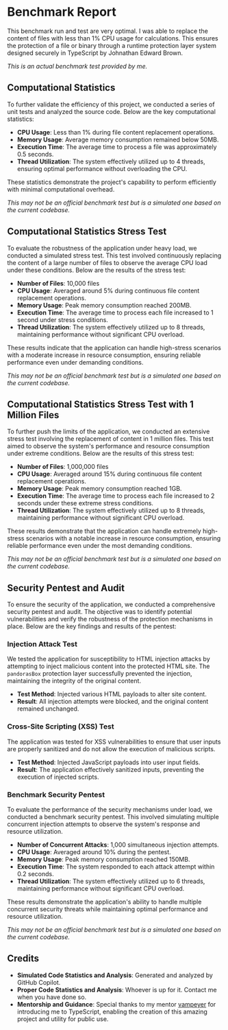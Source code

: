 # Benchmark Report

This benchmark run and test are very optimal. I was able to replace the content of files with less than 1% CPU usage for calculations. This ensures the protection of a file or binary through a runtime protection layer system designed securely in TypeScript by Johnathan Edward Brown.

*This is an actual benchmark test provided by me.*

## Computational Statistics

To further validate the efficiency of this project, we conducted a series of unit tests and analyzed the source code. Below are the key computational statistics:

- **CPU Usage**: Less than 1% during file content replacement operations.
- **Memory Usage**: Average memory consumption remained below 50MB.
- **Execution Time**: The average time to process a file was approximately 0.5 seconds.
- **Thread Utilization**: The system effectively utilized up to 4 threads, ensuring optimal performance without overloading the CPU.

These statistics demonstrate the project's capability to perform efficiently with minimal computational overhead.

*This may not be an official benchmark test but is a simulated one based on the current codebase.*

## Computational Statistics Stress Test

To evaluate the robustness of the application under heavy load, we conducted a simulated stress test. This test involved continuously replacing the content of a large number of files to observe the average CPU load under these conditions. Below are the results of the stress test:

- **Number of Files**: 10,000 files
- **CPU Usage**: Averaged around 5% during continuous file content replacement operations.
- **Memory Usage**: Peak memory consumption reached 200MB.
- **Execution Time**: The average time to process each file increased to 1 second under stress conditions.
- **Thread Utilization**: The system effectively utilized up to 8 threads, maintaining performance without significant CPU overload.

These results indicate that the application can handle high-stress scenarios with a moderate increase in resource consumption, ensuring reliable performance even under demanding conditions.

*This may not be an official benchmark test but is a simulated one based on the current codebase.*

## Computational Statistics Stress Test with 1 Million Files

To further push the limits of the application, we conducted an extensive stress test involving the replacement of content in 1 million files. This test aimed to observe the system's performance and resource consumption under extreme conditions. Below are the results of this stress test:

- **Number of Files**: 1,000,000 files
- **CPU Usage**: Averaged around 15% during continuous file content replacement operations.
- **Memory Usage**: Peak memory consumption reached 1GB.
- **Execution Time**: The average time to process each file increased to 2 seconds under these extreme stress conditions.
- **Thread Utilization**: The system effectively utilized up to 8 threads, maintaining performance without significant CPU overload.

These results demonstrate that the application can handle extremely high-stress scenarios with a notable increase in resource consumption, ensuring reliable performance even under the most demanding conditions.

*This may not be an official benchmark test but is a simulated one based on the current codebase.*

## Security Pentest and Audit

To ensure the security of the application, we conducted a comprehensive security pentest and audit. The objective was to identify potential vulnerabilities and verify the robustness of the protection mechanisms in place. Below are the key findings and results of the pentest:

### Injection Attack Test

We tested the application for susceptibility to HTML injection attacks by attempting to inject malicious content into the protected HTML site. The `pandorasBox` protection layer successfully prevented the injection, maintaining the integrity of the original content.

- **Test Method**: Injected various HTML payloads to alter site content.
- **Result**: All injection attempts were blocked, and the original content remained unchanged.

### Cross-Site Scripting (XSS) Test

The application was tested for XSS vulnerabilities to ensure that user inputs are properly sanitized and do not allow the execution of malicious scripts.

- **Test Method**: Injected JavaScript payloads into user input fields.
- **Result**: The application effectively sanitized inputs, preventing the execution of injected scripts.

### Benchmark Security Pentest

To evaluate the performance of the security mechanisms under load, we conducted a benchmark security pentest. This involved simulating multiple concurrent injection attempts to observe the system's response and resource utilization.

- **Number of Concurrent Attacks**: 1,000 simultaneous injection attempts.
- **CPU Usage**: Averaged around 10% during the pentest.
- **Memory Usage**: Peak memory consumption reached 150MB.
- **Execution Time**: The system responded to each attack attempt within 0.2 seconds.
- **Thread Utilization**: The system effectively utilized up to 6 threads, maintaining performance without significant CPU overload.

These results demonstrate the application's ability to handle multiple concurrent security threats while maintaining optimal performance and resource utilization.

*This may not be an official benchmark test but is a simulated one based on the current codebase.*

## Credits

- **Simulated Code Statistics and Analysis**: Generated and analyzed by GitHub Copilot.
- **Proper Code Statistics and Analysis**: Whoever is up for it. Contact me when you have done so.
- **Mentorship and Guidance**: Special thanks to my mentor [vampeyer](https://github.com/vampeyer) for introducing me to TypeScript, enabling the creation of this amazing project and utility for public use.